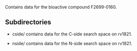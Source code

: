 Contains data for the bioactive compound F2699-0160.

## Subdirectories

- cside/ contains data for the C-side search space on rv1821.

- nside/ contains data for the N-side search space on rv1821.

